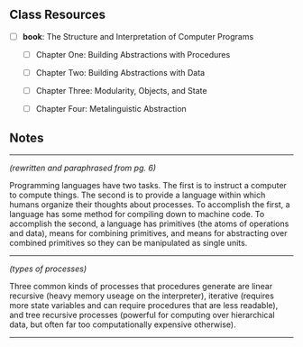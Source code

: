
## Class Resources
- [ ] **book**: The Structure and Interpretation of Computer Programs
	- [ ] Chapter One: Building Abstractions with Procedures
	- [ ] Chapter Two: Building Abstractions with Data
	- [ ] Chapter Three: Modularity, Objects, and State
	- [ ] Chapter Four: Metalinguistic Abstraction


## Notes
---------
*(rewritten and paraphrased from pg. 6)*

Programming languages have two tasks. The first is to instruct a computer to compute things. The second is to provide a language within which humans organize their thoughts about processes. To accomplish the first, a language has some method for compiling down to machine code. To accomplish the second, a language has primitives (the atoms of operations and data), means for combining primitives, and means for abstracting over combined primitives so they can be manipulated as single units.

------------
*(types of processes)*

Three common kinds of processes that procedures generate are linear recursive (heavy memory useage on the interpreter), iterative (requires more state variables and can require procedures that are less readable), and tree recursive processes (powerful for computing over hierarchical data, but often far too computationally expensive otherwise).

------------


